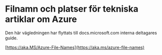 # <a name="file-names-and-locations-for-azure-technical-articles"></a>Filnamn och platser för tekniska artiklar om Azure

Den här vägledningen har flyttats till docs.microsoft.com interna deltagares guide.

[https://aka.MS/Azure-File-Names](https://aka.ms/azure-file-names)

